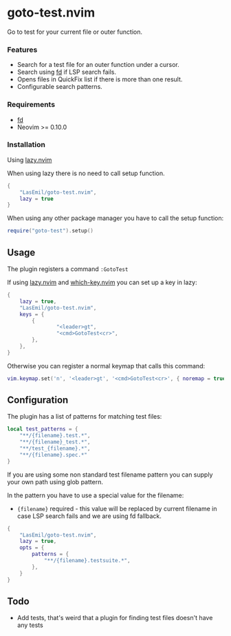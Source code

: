 # goto-test.nvim

Go to test for your current file or outer function.

### Features
- Search for a test file for an outer function under a cursor.
- Search using [fd](https://github.com/sharkdp/fd) if LSP search fails.
- Opens files in QuickFix list if there is more than one result.
- Configurable search patterns.

### Requirements
- [fd](https://github.com/sharkdp/fd)
- Neovim >= 0.10.0

### Installation
Using [lazy.nvim](https://github.com/folke/lazy.nvim)

When using lazy there is no need to call setup function.

```lua
{
    "LasEmil/goto-test.nvim",
    lazy = true
}
```

When using any other package manager you have to call the setup function:

```lua
require("goto-test").setup()
```

## Usage
The plugin registers a command `:GotoTest`

If using [lazy.nvim](https://github.com/folke/lazy.nvim) and [which-key.nvim](https://github.com/folke/which-key.nvim) you can set up a key in lazy:

```lua
{
    lazy = true,
    "LasEmil/goto-test.nvim",
    keys = {
        {
                "<leader>gt",
                "<cmd>GotoTest<cr>",
        },
    },
}
```

Otherwise you can register a normal keymap that calls this command:
```lua
vim.keymap.set('n', '<leader>gt', '<cmd>GotoTest<cr>', { noremap = true, silent = true })
```

## Configuration
The plugin has a list of patterns for matching test files:
```lua
local test_patterns = {
    "**/{filename}.test.*",
    "**/{filename}_test.*",
    "**/test_{filename}.*",
    "**/{filename}.spec.*"
}
```

If you are using some non standard test filename pattern you can supply your own path using glob pattern.

In the pattern you have to use a special value for the filename:

- `{filename}` required - this value will be replaced by current filename in case LSP search fails and we are using fd fallback.

```lua
{
    "LasEmil/goto-test.nvim",
    lazy = true,
    opts = {
        patterns = {
            "**/{filename}.testsuite.*",
        },
    }
}
```

## Todo
- Add tests, that's weird that a plugin for finding test files doesn't have any tests
